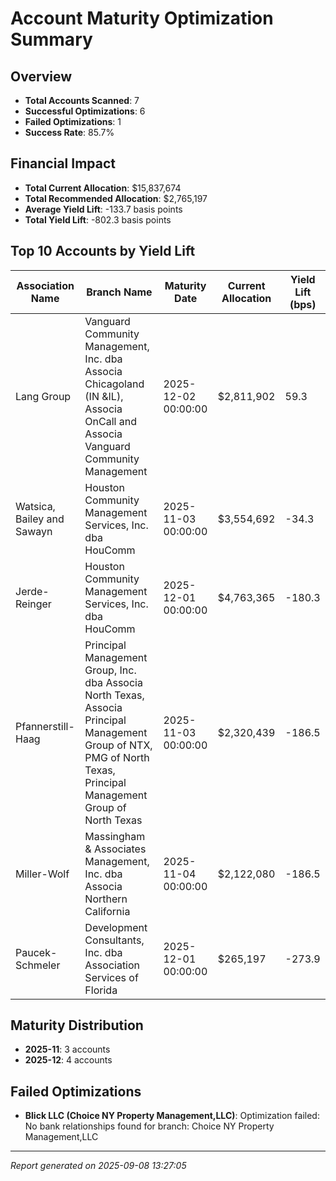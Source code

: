 # Account Maturity Optimization Summary

## Overview
- **Total Accounts Scanned**: 7
- **Successful Optimizations**: 6
- **Failed Optimizations**: 1
- **Success Rate**: 85.7%

## Financial Impact
- **Total Current Allocation**: $15,837,674
- **Total Recommended Allocation**: $2,765,197
- **Average Yield Lift**: -133.7 basis points
- **Total Yield Lift**: -802.3 basis points

## Top 10 Accounts by Yield Lift
| Association Name | Branch Name | Maturity Date | Current Allocation | Yield Lift (bps) |
|------------------|-------------|---------------|-------------------|------------------|
| Lang Group | Vanguard Community Management, Inc. dba Associa Chicagoland (IN &IL), Associa OnCall and Associa Vanguard Community Management | 2025-12-02 00:00:00 | $2,811,902 | 59.3 |
| Watsica, Bailey and Sawayn | Houston Community Management Services, Inc. dba HouComm | 2025-11-03 00:00:00 | $3,554,692 | -34.3 |
| Jerde-Reinger | Houston Community Management Services, Inc. dba HouComm | 2025-12-01 00:00:00 | $4,763,365 | -180.3 |
| Pfannerstill-Haag | Principal Management Group, Inc. dba Associa North Texas, Associa Principal Management Group of NTX, PMG of North Texas, Principal Management Group of North Texas | 2025-11-03 00:00:00 | $2,320,439 | -186.5 |
| Miller-Wolf | Massingham & Associates Management, Inc. dba Associa Northern California | 2025-11-04 00:00:00 | $2,122,080 | -186.5 |
| Paucek-Schmeler | Development Consultants, Inc. dba Association Services of Florida | 2025-12-01 00:00:00 | $265,197 | -273.9 |

## Maturity Distribution
- **2025-11**: 3 accounts
- **2025-12**: 4 accounts

## Failed Optimizations
- **Blick LLC (Choice NY Property Management,LLC)**: Optimization failed: No bank relationships found for branch: Choice NY Property Management,LLC

---
*Report generated on 2025-09-08 13:27:05*